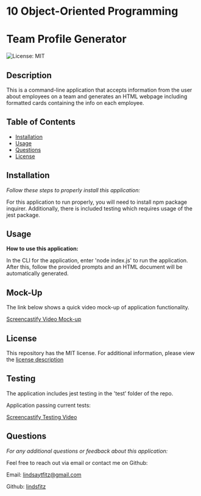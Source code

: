 # 10 Object-Oriented Programming

# Team Profile Generator

  ![License: MIT](https://img.shields.io/badge/License-MIT-yellow.svg)

  ## Description
 This is a command-line application that accepts information from the user about employees on a team and generates an HTML webpage including formatted cards containing the info on each employee. 


  ## Table of Contents 
  * [Installation](#installation)
  * [Usage](#usage)
  * [Questions](#questions)
  * [License](#license)
  
  ## Installation

  *Follow these steps to properly install this application:*

  For this application to run properly, you will need to install npm package inquirer. Additionally, there is included testing which requires usage of the jest package.

  ## Usage

  **How to use this application:**

  In the CLI for the application, enter 'node index.js' to run the application. After this, follow the provided prompts and an HTML document will be automatically generated.

  ## Mock-Up

  The link below shows a quick video mock-up of application functionality. 

  [Screencastify Video Mock-up](https://drive.google.com/file/d/1_XTmgIAGS3V3wQo-SgJ93nD8jrUioI9p/view)

  ## License

  This repository has the MIT license. 
    For additional information, please view the [license description](https://opensource.org/licenses/MIT)

## Testing

The application includes jest testing in the 'test' folder of the repo. 

Application passing current tests:

[Screencastify Testing Video](https://drive.google.com/file/d/1qAaYzTQcKkVSv4m_K9UBA4YaUMG71JdI/view)
      


  ## Questions

  *For any additional questions or feedback about this application:*

  Feel free to reach out via email or contact me on Github:

  Email:
  [lindsaytfitz@gmail.com](mailto:lindsaytfitz@gmail.com)

  Github:
  [lindsfitz](https://github.com/lindsfitz)